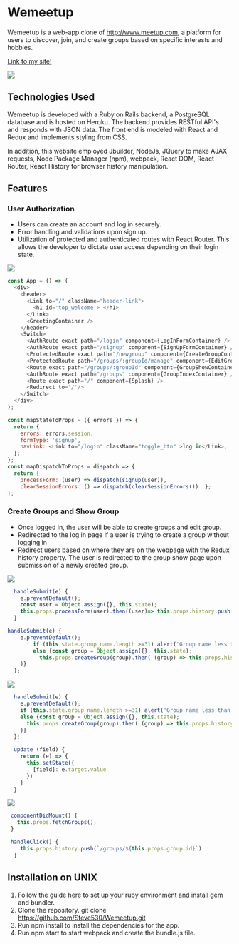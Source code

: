 # Wemeetup

Wemeetup is a web-app clone of http://www.meetup.com, a platform for users to discover, join, and create groups based on specific interests and hobbies.

<a href="https://myhobbits.herokuapp.com/#/" target="_blank">Link to my site!</a>

 <img src= "https://github.com/Steve530/Wemeetup/blob/master/app/assets/images/61.png"/> 

## Technologies Used
Wemeetup is developed with a Ruby on Rails backend, a PostgreSQL database and is hosted on Heroku. The backend provides RESTful API's and responds with JSON data. The front end is modeled with React and Redux and implements styling from CSS.

In addition, this website employed Jbuilder, NodeJs, JQuery to make AJAX requests, Node Package Manager (npm), webpack, React DOM, React Router, React History for browser history manipulation.

## Features

### User Authorization
* Users can create an account and log in securely.
* Error handling and validations upon sign up.
* Utilization of protected and authenticated routes with React Router.  This allows the developer to dictate user access depending on their login state.
<img src= "https://github.com/Steve530/Wemeetup/blob/master/app/assets/images/loginup.png"/>

```javascript
const App = () => (
  <div>
    <header>  
      <Link to="/" className="header-link">
        <h1 id='top_welcome'> </h1>
      </Link>
      <GreetingContainer /> 
    </header>
    <Switch>
      <AuthRoute exact path="/login" component={LogInFormContainer} />
      <AuthRoute exact path="/signup" component={SignUpFormContainer} />
      <ProtectedRoute exact path="/newgroup" component={CreateGroupContainer} />
      <ProtectedRoute path="/groups/:groupId/manage" component={EditGroupFormContainer} />
      <Route exact path="/groups/:groupId" component={GroupShowContainer} />
      <AuthRoute exact path="/groups" component={GroupIndexContainer} />
      <Route exact path="/" component={Splash} />
      <Redirect to='/'/>
    </Switch>
  </div>
);
```
```javascript
const mapStateToProps = ({ errors }) => {
  return {
    errors: errors.session,
    formType: 'signup',
    navLink: <Link to="/login" className="toggle_btn" >log in</Link>,
  };
};  
const mapDispatchToProps = dispatch => {
  return {
    processForm: (user) => dispatch(signup(user)),
    clearSessionErrors: () => dispatch(clearSessionErrors())  };
};
```
### Create Groups and Show Group
* Once logged in, the user will be able to create groups and edit group. 
* Redirected to the log in page if a user is trying to create a group without logging in 
* Redirect users based on where they are on the webpage with the Redux history property. The user is redirected to the group show page upon submission of a newly created group.
 <img src= "https://github.com/Steve530/Wemeetup/blob/master/app/assets/images/show3.gif"/> 

```javascript
  handleSubmit(e) {
    e.preventDefault();
    const user = Object.assign({}, this.state);
    this.props.processForm(user).then((user)=> this.props.history.push(`afterlogin`))  
  }
```
```javascript
handleSubmit(e) {
    e.preventDefault();
        if (this.state.group_name.length >=31) alert('Group name less than 30 chars pls :)')
        else {const group = Object.assign({}, this.state);
          this.props.createGroup(group).then( (group) => this.props.history.push(`groups/${group.id}`)
    )}
  };

```
 <img src= "https://github.com/Steve530/Wemeetup/blob/master/app/assets/images/creategroup.png"/> 

```javascript
  handleSubmit(e) {
    e.preventDefault();
    if (this.state.group_name.length >=31) alert('Group name less than 30 chars pls :)')
    else {const group = Object.assign({}, this.state);
      this.props.createGroup(group).then( (group) => this.props.history.push(`groups/${group.id}`)
    )}
  };

  update (field) {
    return (e) => {
      this.setState({
        [field]: e.target.value
      })
    }
  }
```

 <img src= "https://github.com/Steve530/Wemeetup/blob/master/app/assets/images/yourgroups.png"/> 

```javascript
 componentDidMount() {
   this.props.fetchGroups();
 }

 handleClick() {
    this.props.history.push(`/groups/${this.props.group.id}`)
  }

```
## Installation on UNIX
1. Follow the guide <a href="https://guides.rubygems.org/rubygems-basics/" target="_blank">here</a> to set up your ruby environment and install gem and bundler.
2. Clone the repository. git clone https://github.com/Steve530/Wemeetup.git
3. Run npm install to install the dependencies for the app.
4. Run npm start to start webpack and create the bundle.js file.
